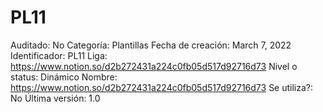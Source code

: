 # PL11

Auditado: No
Categoría: Plantillas
Fecha de creación: March 7, 2022
Identificador: PL11
Liga: https://www.notion.so/d2b272431a224c0fb05d517d92716d73 
Nivel o status: Dinámico
Nombre: https://www.notion.so/d2b272431a224c0fb05d517d92716d73 
Se utiliza?: No
Última versión: 1.0